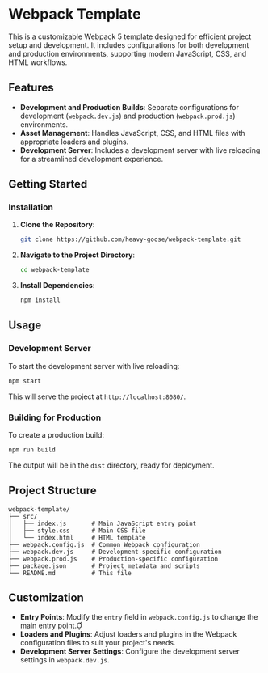 # Webpack Template

This is a customizable Webpack 5 template designed for efficient project setup and development. It includes configurations for both development and production environments, supporting modern JavaScript, CSS, and HTML workflows.

## Features

- **Development and Production Builds**: Separate configurations for development (`webpack.dev.js`) and production (`webpack.prod.js`) environments.
- **Asset Management**: Handles JavaScript, CSS, and HTML files with appropriate loaders and plugins.
- **Development Server**: Includes a development server with live reloading for a streamlined development experience.

## Getting Started

### Installation

1. **Clone the Repository**:

   ```bash
   git clone https://github.com/heavy-goose/webpack-template.git
   ```

2. **Navigate to the Project Directory**:

   ```bash
   cd webpack-template
   ```

3. **Install Dependencies**:

   ```bash
   npm install
   ```

## Usage

### Development Server

To start the development server with live reloading:

```bash
npm start
```

This will serve the project at `http://localhost:8080/`.

### Building for Production

To create a production build:


```bash
npm run build
```

The output will be in the `dist` directory, ready for deployment.

## Project Structure


```
webpack-template/
├── src/
│   ├── index.js       # Main JavaScript entry point
│   ├── style.css      # Main CSS file
│   └── index.html     # HTML template
├── webpack.config.js  # Common Webpack configuration
├── webpack.dev.js     # Development-specific configuration
├── webpack.prod.js    # Production-specific configuration
├── package.json       # Project metadata and scripts
└── README.md          # This file
```


## Customization

- **Entry Points**: Modify the `entry` field in `webpack.config.js` to change the main entry point.
- **Loaders and Plugins**: Adjust loaders and plugins in the Webpack configuration files to suit your project's needs.
- **Development Server Settings**: Configure the development server settings in `webpack.dev.js`.